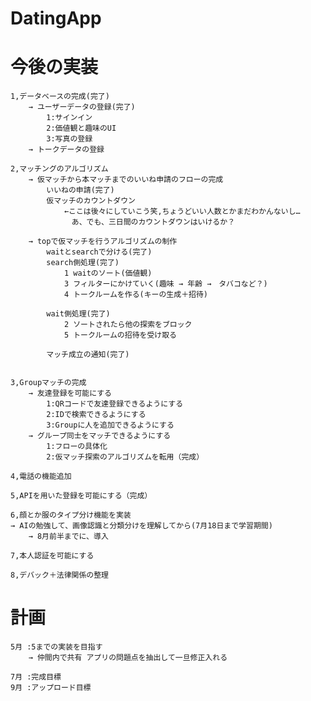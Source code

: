# DatingApp

# 今後の実装
    1,データベースの完成(完了)
        → ユーザーデータの登録(完了)
            1:サインイン
            2:価値観と趣味のUI
            3:写真の登録
        → トークデータの登録

    2,マッチングのアルゴリズム
        → 仮マッチから本マッチまでのいいね申請のフローの完成
            いいねの申請(完了)
            仮マッチのカウントダウン
                ←ここは後々にしていこう笑,ちょうどいい人数とかまだわかんないし…
                　あ、でも、三日間のカウントダウンはいけるか？

        → topで仮マッチを行うアルゴリズムの制作
            waitとsearchで分ける(完了)
            search側処理(完了)
                1 waitのソート(価値観)
                3 フィルターにかけていく(趣味 → 年齢 →　タバコなど？)
                4 トークルームを作る(キーの生成＋招待)

            wait側処理(完了)
                2 ソートされたら他の探索をブロック
                5 トークルームの招待を受け取る

            マッチ成立の通知(完了)


    3,Groupマッチの完成
        → 友達登録を可能にする
            1:QRコードで友達登録できるようにする
            2:IDで検索できるようにする
            3:Groupに人を追加できるようにする
        → グループ同士をマッチできるようにする
            1:フローの具体化
            2:仮マッチ探索のアルゴリズムを転用（完成）

    4,電話の機能追加

    5,APIを用いた登録を可能にする（完成）

    6,顔とか服のタイプ分け機能を実装
    → AIの勉強して、画像認識と分類分けを理解してから(7月18日まで学習期間)
        → 8月前半までに、導入
        
    7,本人認証を可能にする

    8,デバック＋法律関係の整理

# 計画
    5月 :5までの実装を目指す
        → 仲間内で共有 アプリの問題点を抽出して一旦修正入れる

    7月 :完成目標
    9月 :アップロード目標
